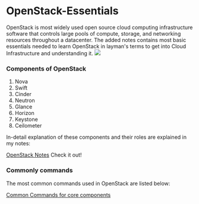 # OpenStack-Essentials

OpenStack is most widely used open source cloud computing infrastructure software that controls large pools of compute, storage, and networking resources throughout a datacenter.
The added notes contains most basic essentials needed to learn OpenStack in layman's terms to get into Cloud Infrastructure and understanding it.
![](https://docs.openstack.org/ja/install-guide/_images/openstack-arch-kilo-logical-v1.png)

### Components of OpenStack
1) Nova
2) Swift
3) Cinder
4) Neutron
5) Glance
6) Horizon
7) Keystone
8) Ceilometer

In-detail explanation of these components and their roles are explained in my notes:

[OpenStack Notes](https://github.com/coolguy0704/OpenStack-Essentials/blob/main/OpenStack_Essentials_Notes.pdf "OpenStack Notes")
Check it out!

### Commonly commands
The most common commands used in OpenStack are listed below:

[Common Commands for core components](https://github.com/coolguy0704/OpenStack-Essentials/tree/main/common_cmds "common commands")


